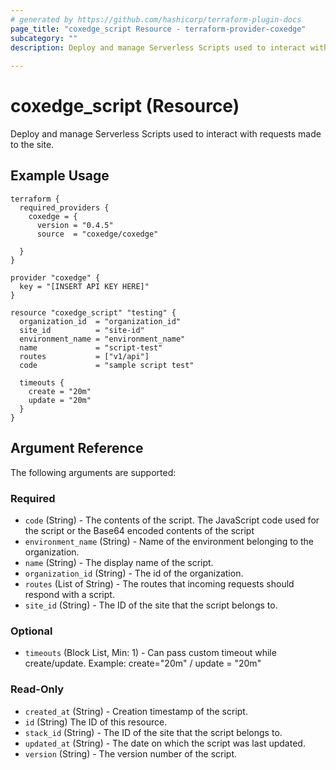 ```yaml
---
# generated by https://github.com/hashicorp/terraform-plugin-docs
page_title: "coxedge_script Resource - terraform-provider-coxedge"
subcategory: ""
description: Deploy and manage Serverless Scripts used to interact with requests made to the site.
  
---
```


# coxedge_script (Resource)
Deploy and manage Serverless Scripts used to interact with requests made to the site.

Example Usage
---
```
terraform {
  required_providers {
    coxedge = {
      version = "0.4.5"
      source  = "coxedge/coxedge"
    
  }
}

provider "coxedge" {
  key = "[INSERT API KEY HERE]"
}

resource "coxedge_script" "testing" {
  organization_id  = "organization_id"
  site_id          = "site-id"
  environment_name = "environment_name"
  name             = "script-test"
  routes           = ["v1/api"]
  code             = "sample script test"
  
  timeouts {
    create = "20m"
    update = "20m"
  }
}
```


<!-- schema generated by tfplugindocs -->
## Argument Reference
The following arguments are supported:

### Required

- `code` (String) - The contents of the script. The JavaScript code used for the script or the Base64 encoded contents of the script
- `environment_name` (String) - Name of the environment belonging to the organization.
- `name` (String) - The display name of the script.
- `organization_id` (String) - The id of the organization.
- `routes` (List of String) - The routes that incoming requests should respond with a script.
- `site_id` (String) - The ID of the site that the script belongs to.

### Optional
- `timeouts` (Block List, Min: 1) - Can pass custom timeout while create/update. Example: create="20m" / update = "20m"

### Read-Only

- `created_at` (String) - Creation timestamp of the script.
- `id` (String) The ID of this resource.
- `stack_id` (String) - The ID of the site that the script belongs to.
- `updated_at` (String) - The date on which the script was last updated.
- `version` (String) - The version number of the script.


